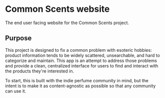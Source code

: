 # Common Scents website
The end user facing website for the Common Scents project.

## Purpose
This project is designed to fix a common problem with esoteric hobbies: product information tends to be widely scattered, unsearchable, and hard to categorize and maintain. This app is an attempt to address those problems and provide a clean, centralized interface for users to find and interact with the products they're interested in.

To start, this is built with the indie perfume community in mind, but the intent is to make it as content-agnostic as possible so that any community can use it.

